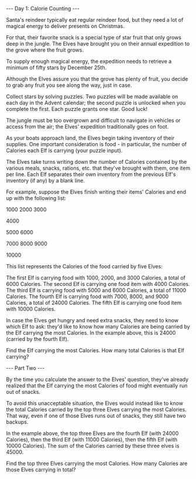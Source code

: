 --- Day 1: Calorie Counting ---

Santa's reindeer typically eat regular reindeer food, 
but they need a lot of magical energy to deliver presents on Christmas. 

For that, their favorite snack is a special type of star fruit that only grows deep in the jungle. 
The Elves have brought you on their annual expedition to the grove where the fruit grows.

To supply enough magical energy,
the expedition needs to retrieve a 
minimum of fifty stars by December 25th. 

Although the Elves assure you that the grove has plenty of fruit, 
you decide to grab any fruit you see along the way,
just in case.

Collect stars by solving puzzles.
Two puzzles will be made available on each day in the Advent calendar;
the second puzzle is unlocked when you complete the first. 
Each puzzle grants one star. Good luck!

The jungle must be too overgrown and difficult to navigate in vehicles or access from the air;
the Elves' expedition traditionally goes on foot. 

As your boats approach land,
the Elves begin taking inventory of their supplies. 
One important consideration is food - in particular, 
the number of Calories each Elf is carrying (your puzzle input).

The Elves take turns writing down the number of Calories contained by the various meals, snacks, rations, etc. 
that they've brought with them, 
one item per line. 
Each Elf separates their own inventory from the previous Elf's inventory (if any) by a blank line.


For example, suppose the Elves finish writing their items' Calories and end up with the following list:

1000
2000
3000

4000

5000
6000

7000
8000
9000

10000

This list represents the Calories of the food carried by five Elves:

The first Elf is carrying food with 1000, 2000, and 3000 Calories, a total of 6000 Calories.
The second Elf is carrying one food item with 4000 Calories.
The third Elf is carrying food with 5000 and 6000 Calories, a total of 11000 Calories.
The fourth Elf is carrying food with 7000, 8000, and 9000 Calories, a total of 24000 Calories.
The fifth Elf is carrying one food item with 10000 Calories.

In case the Elves get hungry and need extra snacks, 
they need to know which Elf to ask: 
they'd like to know how many Calories are being carried by the Elf carrying the most Calories. 
In the example above, this is 24000 (carried by the fourth Elf).

Find the Elf carrying the most Calories. How many total Calories is that Elf carrying?


--- Part Two ---

By the time you calculate the answer to the Elves' question, 
they've already realized that the Elf carrying the most Calories 
of food might eventually run out of snacks.

To avoid this unacceptable situation, 
the Elves would instead like to know 
the total Calories carried by the top three Elves carrying the most Calories. 
That way, even if one of those Elves runs out of snacks, they still have two backups.

In the example above, 
the top three Elves are 
the fourth Elf (with 24000 Calories), 
then the third Elf (with 11000 Calories), 
then the fifth Elf (with 10000 Calories). 
The sum of the Calories carried by these three elves is 45000.

Find the top three Elves carrying the most Calories. How many Calories are those Elves carrying in total?


